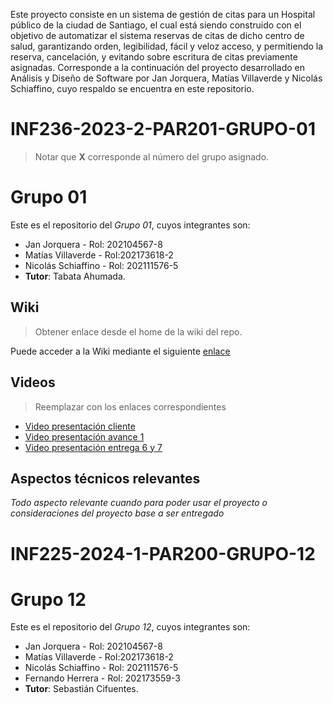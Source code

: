 Este proyecto consiste en un sistema de gestión de citas para un Hospital público de la ciudad de Santiago, el cual está siendo construido con el objetivo de automatizar el sistema reservas de citas de dicho centro de salud, garantizando orden, legibilidad, fácil y veloz acceso, y permitiendo la reserva, cancelación, y evitando sobre escritura de citas previamente asignadas. Corresponde a la continuación del proyecto desarrollado en Análisis y Diseño de Software por Jan Jorquera, Matías Villaverde y Nicolás Schiaffino, cuyo respaldo se encuentra en este repositorio.


# INF236-2023-2-PAR201-GRUPO-01
> Notar que **X** corresponde al número del grupo asignado.

# Grupo 01
Este es el repositorio del *Grupo 01*, cuyos integrantes son:

* Jan Jorquera - Rol: 202104567-8
* Matías Villaverde - Rol:202173618-2
* Nicolás Schiaffino - Rol: 202111576-5
* **Tutor**: Tabata Ahumada.

## Wiki

> Obtener enlace desde el home de la wiki del repo.

Puede acceder a la Wiki mediante el siguiente [enlace](https://gitlab.inf.utfsm.cl/)

## Videos

> Reemplazar con los enlaces correspondientes

* [Video presentación cliente](https://www.youtube.com/watch?v=8-77skNr9HE)
* [Video presentación avance 1](https://youtu.be/NQQ-IRNuduo)
* [Video presentación entrega 6 y 7](https://youtu.be/e6HoZtsaeAI)

## Aspectos técnicos relevantes

_Todo aspecto relevante cuando para poder usar el proyecto o consideraciones del proyecto base a ser entregado_



# INF225-2024-1-PAR200-GRUPO-12

# Grupo 12
Este es el repositorio del *Grupo 12*, cuyos integrantes son:

* Jan Jorquera - Rol: 202104567-8
* Matías Villaverde - Rol:202173618-2
* Nicolás Schiaffino - Rol: 202111576-5
* Fernando Herrera - Rol: 202173559-3
* **Tutor**: Sebastián Cifuentes.

